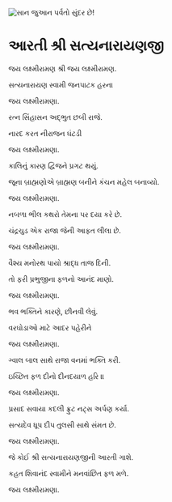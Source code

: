 ![સાન જુઆન પર્વતો સુંદર છે!](lib/assets/images/artis/img.png "સાન જુઆન પર્વતો")

# આરતી શ્રી સત્યનારાયણજી

જય લક્ષ્મીરામણ શ્રી જય લક્ષ્મીરામણ.

સત્યનારાયણ સ્વામી જનપાટક હરના

જય લક્ષ્મીરામણા.

રત્ન સિંહાસન અદ્ભુત છબી રાજે.

નારદ કરત નીરાજન ઘંટડી

જય લક્ષ્મીરામણા.

કાલિનું કારણ દ્વિજને પ્રગટ થયું.

જૂના બ્રાહ્મણોએ બ્રાહ્મણ બનીને કંચન મહેલ બનાવ્યો.

જય લક્ષ્મીરામણા.

નબળા ભીલ કથરો તેમના પર દયા કરે છે.

ચંદ્રચુડ એક રાજા જેની આફત લીલા છે.

જય લક્ષ્મીરામણા.

વૈશ્ય મનોરથ પાયો શ્રાદ્ધ તાજ દિની.

તો ફરી પ્રભુજીના ફળનો આનંદ માણો.

જય લક્ષ્મીરામણા.

ભવ ભક્તિને કારણે, છીનવી લેવું.

વરઘોડાઓ માટે આદર પહેરીને

જય લક્ષ્મીરામણા.

ગ્વાલ બાલ સાથે રાજા વનમાં ભક્તિ કરી.

ઇચ્છિત ફળ દીનો દીનદયાળ હરિ ॥

જય લક્ષ્મીરામણા.

પ્રસાદ સવાયા કદલી ફ્રુટ નટ્સ અર્પણ કર્યા.

સત્યદેવ ધૂપ દીપ તુલસી સાથે સંમત છે.

જય લક્ષ્મીરામણા.

જે કોઈ શ્રી સત્યનારાયણજીની આરતી ગાશે.

કહત શિવાનંદ સ્વામીને મનવાંછિત ફળ મળે.

જય લક્ષ્મીરામણા.